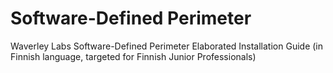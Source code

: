 # Software-Defined Perimeter
Waverley Labs Software-Defined Perimeter Elaborated Installation Guide (in Finnish language, targeted for Finnish Junior Professionals)
